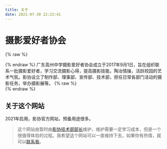```yaml
---
title: 关于
date: 2021-07-30 22:23:41
---
```

# 摄影爱好者协会
{% raw %}<div class="notification is-info">{% endraw %}
广东高州中学摄影爱好者协会成立于2017年9月1日，旨在组织联系一批摄影爱好者，学习交流摄影心得，提高摄影技能，陶冶情操，活跃校园的艺术气氛。影协设立了制作部、理事部、宣传部、技术部，担任日常各部门活动的摄影任务，举办摄影展等。
{% raw %}</div>{% endraw %}

## 关于这个网站
2021年启用，影协官方网站，预备用途很多。
> 这个网站由暂时由[影协技术部部长](https://houcing.cf)维护，维护需要一定学习成本，但是一个很值得体验的过程。我希望这个网站可以一直维持下去，如果你有热情，就可以[联系我](https://houcing.cf/about)。